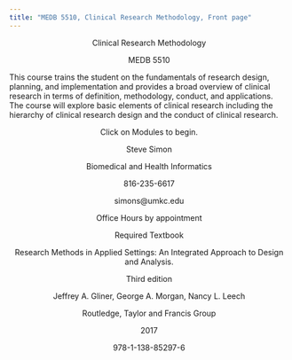 ```yaml
---
title: "MEDB 5510, Clinical Research Methodology, Front page"
---
```


<p style="text-align: center;">Clinical Research Methodology</p>

<p style="text-align: center;">MEDB 5510</p>

<p>This course trains the student on the fundamentals of research design, planning, and implementation and provides a broad overview of clinical research in terms of definition, methodology, conduct, and applications. The course will explore basic elements of clinical research including the hierarchy of clinical research design and the conduct of clinical research.</p>

<p style="text-align: center;">Click on Modules to begin.</p>

<p style="text-align: center;">Steve Simon</p>
<p style="text-align: center;">Biomedical and Health Informatics</p>
<p style="text-align: center;">816-235-6617</p>
<p style="text-align: center;">simons@umkc.edu</p>
<p style="text-align: center;">Office Hours by appointment</p>

<p style="text-align: center;">Required Textbook</p>

<p style="text-align: center;">Research Methods in Applied Settings: An Integrated Approach to Design and Analysis.</p>
<p style="text-align: center;">Third edition</p>
<p style="text-align: center;">Jeffrey A. Gliner, George A. Morgan, Nancy L. Leech</p>
<p style="text-align: center;">Routledge, Taylor and Francis Group</p>
<p style="text-align: center;">2017</p>
<p style="text-align: center;">978-1-138-85297-6</p>
